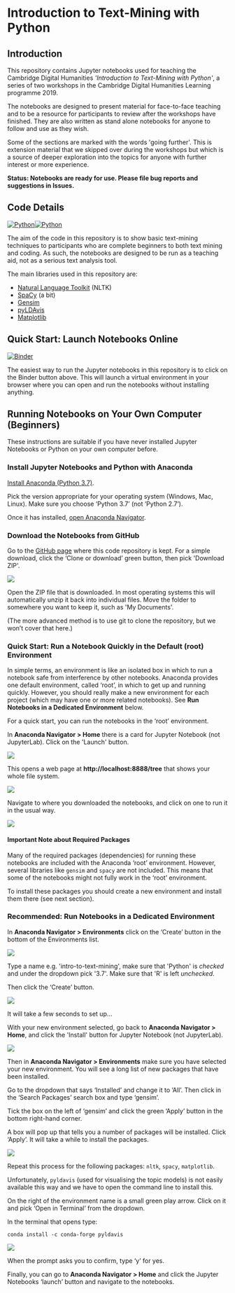 # Introduction to Text-Mining with Python

## Introduction

This repository contains Jupyter notebooks used for teaching the Cambridge 
Digital Humanities *'Introduction to Text-Mining with Python'*, a series of two 
workshops in the Cambridge Digital Humanities Learning programme 2019.

The notebooks are designed to present material for face-to-face teaching and to 
be a resource for participants to review after the workshops have finished. They 
are also written as stand alone notebooks for anyone to follow and use as they 
wish.

Some of the sections are marked with the words 'going further'. This is 
extension material that we skipped over during the workshops but which is a 
source of deeper exploration into the topics for anyone with further interest 
or more experience.

**Status: Notebooks are ready for use. Please file bug reports and suggestions 
in Issues.**
 
## Code Details

[![Python](https://img.shields.io/badge/python-3.6-blue.svg)](https://www.python.org/downloads/release/python-368/)[![Python](https://img.shields.io/badge/python-3.7-blue.svg)](https://www.python.org/downloads/release/python-373/)

The aim of the code in this repository is to show basic text-mining techniques 
to participants who are complete beginners to both text mining and coding. 
As such, the notebooks are designed to be run as a teaching aid, not as a 
serious text analysis tool.

The main libraries used in this repository are:
* [Natural Language Toolkit](https://www.nltk.org/) (NLTK)
* [SpaCy](https://spacy.io/) (a bit)
* [Gensim](https://radimrehurek.com/gensim/)
* [pyLDAvis](https://github.com/bmabey/pyLDAvis)
* [Matplotlib](https://matplotlib.org/)

## Quick Start: Launch Notebooks Online

[![Binder](https://mybinder.org/badge_logo.svg)](https://mybinder.org/v2/gh/mchesterkadwell/intro-to-text-mining-with-python/master)

The easiest way to run the Jupyter notebooks in this repository is to click on 
the Binder button above. This will launch a virtual environment in your 
browser where you can open and run the notebooks without installing anything.

## Running Notebooks on Your Own Computer (Beginners)

These instructions are suitable if you have never installed Jupyter Notebooks 
or Python on your own computer before.

### Install Jupyter Notebooks and Python with Anaconda 

[Install Anaconda (Python 3.7)](https://www.anaconda.com/distribution/#download-section). 

Pick the version appropriate for your operating system (Windows, Mac, Linux). 
Make sure you choose ‘Python 3.7’ (not ‘Python 2.7’). 

Once it has installed, [open Anaconda Navigator](http://docs.anaconda.com/anaconda/user-guide/getting-started/#open-navigator).

### Download the Notebooks from GitHub 

Go to the [GitHub page](https://github.com/mchesterkadwell/intro-to-text-mining-with-python ) 
where this code repository is kept. For a simple download, click the ‘Clone or 
download’ green button, then pick 'Download ZIP'.

![](readme-pics/download-zip.PNG)

Open the ZIP file that is downloaded. In most operating systems this will 
 automatically unzip it back into individual files. Move the folder to 
 somewhere you want to keep it, such as 'My Documents'. 

(The more advanced method is to use git to clone the repository, but we won’t 
cover that here.)

### Quick Start: Run a Notebook Quickly in the Default (root) Environment 

In simple terms, an environment is like an isolated box in which to run a 
notebook safe from interference by other notebooks. Anaconda provides one 
default environment, called ‘root’, in which to get up and running quickly. 
However, you should really make a new environment for each project (which may 
have one or more related notebooks). See **Run Notebooks in a Dedicated 
Environment** below. 

For a quick start, you can run the notebooks in the ‘root’ environment. 

In **Anaconda Navigator > Home** there is a card for Jupyter Notebook (not 
JupyterLab). Click on the 'Launch' button. 

![](readme-pics/launch-jupyter.PNG)

This opens a web page at **http://localhost:8888/tree** that shows your whole file 
system.  

![](readme-pics/home-directory.PNG)

Navigate to where you downloaded the notebooks, and click on one to run it in 
the usual way. 

![](readme-pics/jupyter-notebooks.PNG)

#### Important Note about Required Packages 

Many of the required packages (dependencies) for running these notebooks are 
included with the Anaconda ‘root’ environment. However, several libraries like 
`gensim` and `spacy` are not included. This means that some of the notebooks 
might not fully work in the ‘root’ environment. 

To install these packages you should create a new environment and install them 
there (see next section). 

### Recommended: Run Notebooks in a Dedicated Environment 

In **Anaconda Navigator > Environments** click on the ‘Create’ button in the 
bottom of the Environments list. 

![](readme-pics/create.PNG)

Type a name e.g. 'intro-to-text-mining', make sure that 'Python' is _checked_ 
and under the dropdown pick '3.7'. Make sure that 'R' is left _unchecked_. 

Then click the ‘Create’ button. 

![](readme-pics/new-env.PNG)

It will take a few seconds to set up...

With your new environment selected, go back to **Anaconda Navigator > Home**, 
and click the 'Install' button for Jupyter Notebook (not JupyterLab). 

![](readme-pics/install-jupyter.PNG)

Then in **Anaconda Navigator > Environments** make sure you have selected your 
new environment. You will see a long list of new packages that have been installed. 

Go to the dropdown that says ‘Installed’ and change it to ‘All’. Then click in 
the ‘Search Packages’ search box and type ‘gensim’. 

Tick the box on the left of ‘gensim’ and click the green ‘Apply’ button in the 
bottom right-hand corner. 

A box will pop up that tells you a number of packages will be installed. 
Click ‘Apply’. It will take a while to install the packages. 

![](readme-pics/install-gensim.PNG)

Repeat this process for the following packages: `nltk`, `spacy`, `matplotlib`.  

Unfortunately, `pyldavis` (used for visualising the topic models) is not 
easily available this way and we have to open the command line to install this. 

On the right of the environment name is a small green play arrow. Click on it 
and pick ‘Open in Terminal’ from the dropdown. 

In the terminal that opens type: 

`conda install -c conda-forge pyldavis`

![](readme-pics/install-pyldavis.PNG)

When the prompt asks you to confirm, type ‘y’ for yes. 

Finally, you can go to **Anaconda Navigator > Home** and click the Jupyter 
Notebooks ‘launch’ button and navigate to the notebooks. 

 

 

  


